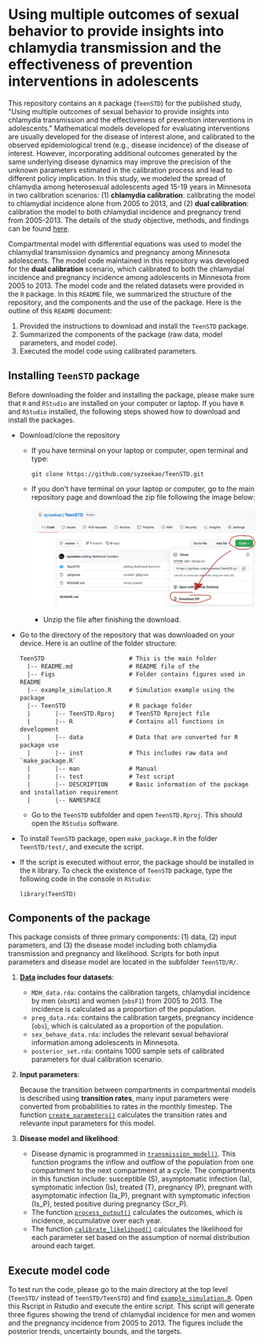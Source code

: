 # Using multiple outcomes of sexual behavior to provide insights into chlamydia transmission and the effectiveness of prevention interventions in adolescents

This repository contains an `R` package (`TeenSTD`) for the published study, "Using multiple outcomes of sexual behavior to provide insights into chlamydia transmission and the effectiveness of prevention interventions in adolescents." Mathematical models developed for evaluating interventions are usually developed for the disease of interest alone, and calibrated to the observed epidemiological trend (e.g., disease incidence) of the disease of interest. However, incorporating additional outcomes generated by the same underlying disease dynamics may improve the precision of the unknown parameters estimated in the calibration process and lead to different policy implication. In this study, we modeled the spread of chlamydia among heterosexual adolescents aged 15-19 years in Minnesota in two calibration scenarios: (1) **chlamydia calibration**: calibrating the model to chlamydial incidence alone from 2005 to 2013, and (2) **dual calibration**: calibration the model to both chlamydial incidence and pregnancy trend from 2005-2013. The details of the study objective, methods, and findings can be found [here](https://www.ncbi.nlm.nih.gov/pmc/articles/PMC5711443/pdf/nihms875380.pdf).

Compartmental model with differential equations was used to model the chlamydial transmission dynamics and pregnancy among Minnesota adolescents. The model code maintained in this repository was developed for the **dual calibration** scenario, which calibrated to both the chlamydial incidence and pregnancy incidence among adolescents in Minnesota from 2005 to 2013. The model code and the related datasets were provided in the `R` package. In this `README` file, we summarized the structure of the repository, and the components and the use of the package. Here is the outline of this `README` document: 

1. Provided the instructions to download and install the `TeenSTD` package.
2. Summarized the components of the package (raw data, model parameters, and model code). 
3. Executed the model code using calibrated parameters. 

## Installing `TeenSTD` package

Before downloading the folder and installing the package, please make sure that `R` and `RStudio` are installed on your computer or laptop. If you have `R` and `RStudio` installed, the following steps showed how to download and install the packages. 

* Download/clone the repository


    * If you have terminal on your laptop or computer, open terminal and type: 
        
        ```
        git clone https://github.com/syzoekao/TeenSTD.git
        ```
    

    * If you don't have terminal on your laptop or computer, go to the main repository page and download the zip file following the image below: 
    
        ![](Figs/downloadzip.jpg)
    
        * Unzip the file after finishing the download. 

* Go to the directory of the repository that was downloaded on your device. Here is an outline of the folder structure: 

    ```
    TeenSTD                        # This is the main folder
      |-- README.md                # README file of the      
      |-- Figs                     # Folder contains figures used in README
      |-- example_simulation.R     # Simulation example using the package      
      |-- TeenSTD                  # R package folder
      |       |-- TeenSTD.Rproj    # TeenSTD Rproject file
      |       |-- R                # Contains all functions in development
      |       |-- data             # Data that are converted for R package use
      |       |-- inst             # This includes raw data and `make_package.R` 
      |       |-- man              # Manual
      |       |-- test             # Test script
      |       |-- DESCRIPTION      # Basic information of the package and installation requirement  
      |       |-- NAMESPACE        
    ```
    
    * Go to the `TeenSTD` subfolder and open `TeenSTD.Rproj`. This should open the `RStudio` software. 

* To install `TeenSTD` package, open `make_package.R` in the folder `TeenSTD/test/`, and execute the script. 

* If the script is executed without error, the package should be installed in the `R` library. To check the existence of `TeenSTD` package, type the following code in the console in `RStudio`: 

    ```
    library(TeenSTD)
    ```

## Components of the package

This package consists of three primary components: (1) data, (2) input parameters, and (3) the disease model including both chlamydia transmission and pregnancy and likelihood. Scripts for both input parameters and disease model are located in the subfolder `TeenSTD/R/`. 

1. **[Data](https://github.com/syzoekao/TeenSTD/tree/master/TeenSTD/data) includes four datasets**: 

    * `MDH_data.rda`: contains the calibration targets, chlamydial incidence by men (`obsM1`) and women (`obsF1`) from 2005 to 2013. The incidence is calculated as a proportion of the population. 
    * `preg_data.rda`: contains the calibration targets, pregnancy incidence (`obs`), which is calculated as a proportion of the population. 
    * `sex_behave_data.rda`: includes the relevant sexual behavioral information among adolescents in Minnesota. 
    * `posterior_set.rda`: contains 1000 sample sets of calibrated parameters for dual calibration scenario. 


2. **Input parameters**: 

    Because the transition between compartments in compartmental models is described using **transition rates**, many input parameters were converted from probabilities to rates in the monthly timestep. The function [`create_parameters()`](https://github.com/syzoekao/TeenSTD/blob/master/TeenSTD/R/parameters.R) calculates the transition rates and relevante input parameters for this model. 

3. **Disease model and likelihood**: 
    
    * Disease dynamic is programmed in [`transmission_model()`](https://github.com/syzoekao/TeenSTD/blob/abf7bc2ed3b898e65c9b5e1a08070eb930f57d02/TeenSTD/R/transmission.R#L8-L160). This function programs the inflow and outflow of the population from one compartment to the next compartment at a cycle. The compartments in this function include: susceptible (S), asymptomatic infection (Ia), symptomatic infection (Is), treated (T), pregnancy (P), pregnant with asymptomatic infection (Ia_P), pregnant with symptomatic infection (Is_P), tested positive during pregnancy (Scr_P). 
    * The function [`process_output()`](https://github.com/syzoekao/TeenSTD/blob/abf7bc2ed3b898e65c9b5e1a08070eb930f57d02/TeenSTD/R/transmission.R#L163-L251) calculates the outcomes, which is incidence, accumulative over each year. 
    * The function [`calibrate_likelihood()`](https://github.com/syzoekao/TeenSTD/blob/abf7bc2ed3b898e65c9b5e1a08070eb930f57d02/TeenSTD/R/transmission.R#L256-L264) calculates the likelihood for each parameter set based on the assumption of normal distribution around each target. 
    
## Execute model code

To test run the code, please go to the main directory at the top level (`TeenSTD/` instead of `TeenSTD/TeenSTD`) and find [`example_simulation.R`](https://github.com/syzoekao/TeenSTD/blob/master/example_simulation.R). Open this Rscript in Rstudio and execute the entire script. This script will generate three figures showing the trend of chlamydial incidence for men and women and the pregnancy incidence from 2005 to 2013. The figures include the posterior trends, uncertainty bounds, and the targets. 



    
    




    








